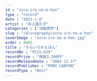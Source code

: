 ```yaml
---
id : "sora-iro-no-e-hon"
type : "record"
date : "2021-1-8"
artist : "井上喜久子"
categories : ["词曲提供"]
slug : "/discography/sora-iro-no-e-hon"
coverImage : "sora-iro-no-e-hon.jpg"
order : 4805
title : "そらいろのえほん"
recordNo : "PCCG-629"
recordPrice : "税抜3,200円"
recordReleaseDate : "2003-12-17"
recordPublisher : "PONY CANYON"
recordType : "Best"
---
```


